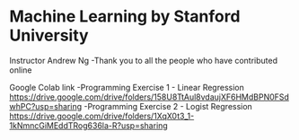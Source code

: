 # Machine Learning by Stanford University
Instructor Andrew Ng
-Thank you to all the people who have contributed online

Google Colab link
-Programming Exercise 1 - Linear Regression
https://drive.google.com/drive/folders/158U8TtAul8vdaujXF6HMdBPN0FSdwhPC?usp=sharing
-Programming Exercise 2 - Logist Regression
https://drive.google.com/drive/folders/1XqX0t3_1-1kNmncGiMEddTRog636la-R?usp=sharing
